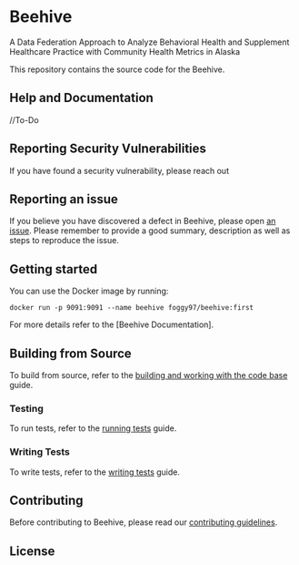 # Beehive
A Data Federation Approach to Analyze Behavioral Health and Supplement Healthcare Practice with Community Health Metrics in Alaska

This repository contains the source code for the Beehive.


## Help and Documentation

//To-Do


## Reporting Security Vulnerabilities

If you have found a security vulnerability, please reach out 


## Reporting an issue

If you believe you have discovered a defect in Beehive, please open [an issue](https://github.com/Beehive).
Please remember to provide a good summary, description as well as steps to reproduce the issue.


## Getting started

You can use the Docker image by running:

    docker run -p 9091:9091 --name beehive foggy97/beehive:first
    
For more details refer to the [Beehive Documentation].


## Building from Source

To build from source, refer to the [building and working with the code base](docs/building.md) guide.


### Testing

To run tests, refer to the [running tests](docs/tests.md) guide.


### Writing Tests

To write tests, refer to the [writing tests](docs/tests-development.md) guide.


## Contributing

Before contributing to Beehive, please read our [contributing guidelines](CONTRIBUTING.md). 


## License
